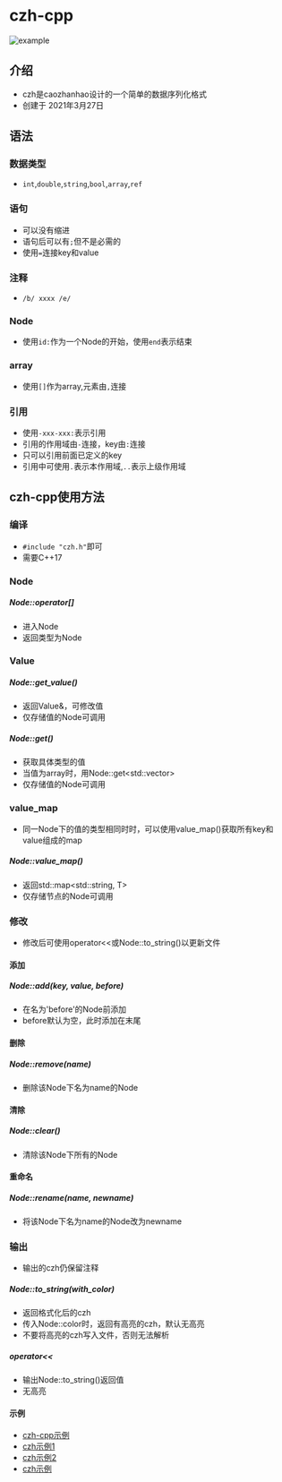 # czh-cpp
![example](https://gitee.com/cmvy2020/czh-cpp/blob/master/examples/example.png)
## 介绍
- czh是caozhanhao设计的一个简单的数据序列化格式
- 创建于 2021年3月27日
## 语法
### 数据类型
- `int`,`double`,`string`,`bool`,`array`,`ref`
### 语句
- 可以没有缩进
- 语句后可以有`;`但不是必需的
- 使用`=`连接key和value
### 注释
- `/b/ xxxx /e/`
### Node
- 使用`id:`作为一个Node的开始，使用`end`表示结束
### array
- 使用`[]`作为array,元素由`,`连接
### 引用
- 使用`-xxx-xxx:`表示引用
- 引用的作用域由`-`连接，key由`:`连接
- 只可以引用前面已定义的key
- 引用中可使用`.`表示本作用域,`..`表示上级作用域
## czh-cpp使用方法
### 编译
- `#include "czh.h"`即可
- 需要C++17
### Node
##### Node::operator[]
- 进入Node
- 返回类型为Node
### Value
##### Node::get_value()
- 返回Value&，可修改值
- 仅存储值的Node可调用
##### Node::get<T>()
- 获取具体类型的值
- 当值为array时，用Node::get<std::vector<T>>
- 仅存储值的Node可调用
### value_map
- 同一Node下的值的类型相同时时，可以使用value_map()获取所有key和value组成的map
##### Node::value_map<T>()
- 返回std::map<std::string, T>
- 仅存储节点的Node可调用
### 修改
- 修改后可使用operator<<或Node::to_string()以更新文件
#### 添加
##### Node::add(key, value, before)
- 在名为'before'的Node前添加
- before默认为空，此时添加在末尾
#### 删除
##### Node::remove(name)
- 删除该Node下名为name的Node
#### 清除
##### Node::clear()
- 清除该Node下所有的Node
#### 重命名
##### Node::rename(name, newname)
- 将该Node下名为name的Node改为newname
### 输出
- 输出的czh仍保留注释
##### Node::to_string(with_color)
- 返回格式化后的czh
- 传入Node::color时，返回有高亮的czh，默认无高亮
- 不要将高亮的czh写入文件，否则无法解析
##### operator<<
- 输出Node::to_string()返回值
- 无高亮
#### 示例
- [czh-cpp示例](https://gitee.com/cmvy2020/czh-cpp/blob/master/examples/cpp/example.cpp)
- [czh示例1](https://gitee.com/cmvy2020/czh-cpp/blob/master/examples/czh/example.czh)
- [czh示例2](https://gitee.com/cmvy2020/czh-cpp/blob/master/examples/czh/onelinetest.czh)
- [czh示例](https://gitee.com/cmvy2020/wxserver/blob/main/config.czh)